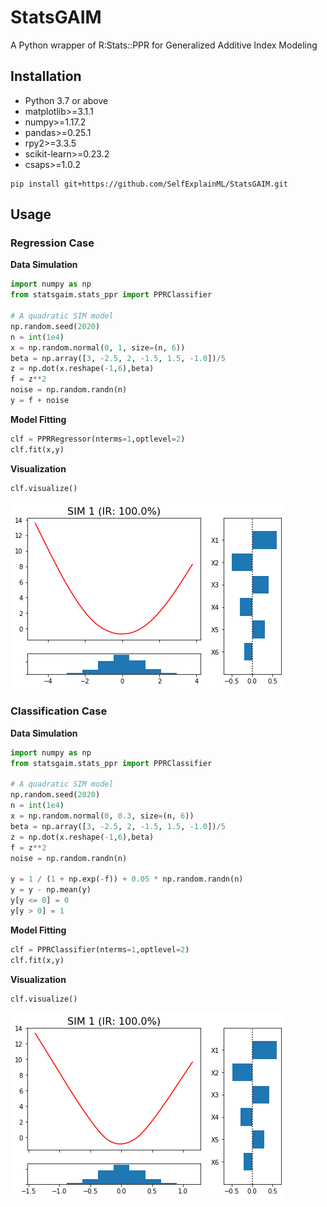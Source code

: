 # StatsGAIM
A Python wrapper of R:Stats::PPR for Generalized Additive Index Modeling

## Installation

- Python 3.7 or above
- matplotlib>=3.1.1
- numpy>=1.17.2
- pandas>=0.25.1
- rpy2>=3.3.5
- scikit-learn>=0.23.2
- csaps>=1.0.2

```
pip install git+https://github.com/SelfExplainML/StatsGAIM.git
```

## Usage

### Regression Case

**Data Simulation**

```python
import numpy as np
from statsgaim.stats_ppr import PPRClassifier

# A quadratic SIM model
np.random.seed(2020)
n = int(1e4)
x = np.random.normal(0, 1, size=(n, 6))
beta = np.array([3, -2.5, 2, -1.5, 1.5, -1.0])/5
z = np.dot(x.reshape(-1,6),beta)
f = z**2
noise = np.random.randn(n)
y = f + noise
```

**Model Fitting**
```python
clf = PPRRegressor(nterms=1,optlevel=2)
clf.fit(x,y)
```

**Visualization**
```python
clf.visualize()
```
![regsim](https://github.com/SelfExplainML/GAIM/blob/main/examples/reg_sim.png)

### Classification Case


**Data Simulation**

```python
import numpy as np
from statsgaim.stats_ppr import PPRClassifier

# A quadratic SIM model
np.random.seed(2020)
n = int(1e4)
x = np.random.normal(0, 0.3, size=(n, 6))
beta = np.array([3, -2.5, 2, -1.5, 1.5, -1.0])/5
z = np.dot(x.reshape(-1,6),beta)
f = z**2
noise = np.random.randn(n)

y = 1 / (1 + np.exp(-f)) + 0.05 * np.random.randn(n)
y = y - np.mean(y)
y[y <= 0] = 0
y[y > 0] = 1
```

**Model Fitting**
```python
clf = PPRClassifier(nterms=1,optlevel=2)
clf.fit(x,y)
```

**Visualization**
```python
clf.visualize()
```
![clfsim](https://github.com/SelfExplainML/GAIM/blob/main/examples/clf_sim.png)
